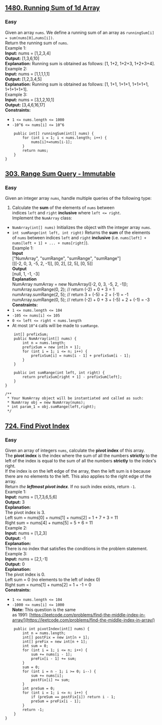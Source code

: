 ## [1480. Running Sum of 1d Array](https://leetcode.com/problems/running-sum-of-1d-array/description/)
### Easy
Given an array `nums`. We define a running sum of an array as `runningSum[i] = sum(nums[0]…nums[i])`.  
Return the running sum of `nums`.  
Example 1:  
**Input:** nums = \[1,2,3,4\]  
**Output:** \[1,3,6,10\]  
**Explanation:** Running sum is obtained as follows: \[1, 1+2, 1+2+3, 1+2+3+4\].  
Example 2:  
**Input:** nums = \[1,1,1,1,1\]  
**Output:** \[1,2,3,4,5\]  
**Explanation:** Running sum is obtained as follows: \[1, 1+1, 1+1+1, 1+1+1+1, 1+1+1+1+1\].  
Example 3:  
**Input:** nums = \[3,1,2,10,1\]  
**Output:** \[3,4,6,16,17\]  
**Constraints:**  
-   `1 <= nums.length <= 1000`  
-   `-10^6 <= nums[i] <= 10^6`

```class Solution {
    public int[] runningSum(int[] nums) {
        for (int i = 1; i < nums.length; i++) {
            nums[i]+=nums[i-1];
        }
        return nums;
    }
}
 ```


## [303. Range Sum Query - Immutable](https://leetcode.com/problems/range-sum-query-immutable/description/)
### Easy
Given an integer array `nums`, handle multiple queries of the following type:  
1.  Calculate the **sum** of the elements of `nums` between indices `left` and `right` **inclusive** where `left <= right`.  
Implement the `NumArray` class:  
-   `NumArray(int[] nums)` Initializes the object with the integer array `nums`.  
-   `int sumRange(int left, int right)` Returns the **sum** of the elements of `nums` between indices `left` and `right` **inclusive** (i.e. `nums[left] + nums[left + 1] + ... + nums[right]`).  
Example 1:  
**Input**  
\["NumArray", "sumRange", "sumRange", "sumRange"\]  
\[\[\[-2, 0, 3, -5, 2, -1\]\], \[0, 2\], \[2, 5\], \[0, 5\]\]  
**Output**  
\[null, 1, -1, -3\]  
**Explanation**  
NumArray numArray = new NumArray(\[-2, 0, 3, -5, 2, -1\]);  
numArray.sumRange(0, 2); // return (-2) + 0 + 3 = 1  
numArray.sumRange(2, 5); // return 3 + (-5) + 2 + (-1) = -1  
numArray.sumRange(0, 5); // return (-2) + 0 + 3 + (-5) + 2 + (-1) = -3  
**Constraints:**  
-   `1 <= nums.length <= 104`  
-   `-105 <= nums[i] <= 105`  
-   `0 <= left <= right < nums.length`  
-   At most `10^4` calls will be made to `sumRange`.
```class NumArray {
    int[] prefixSum;
    public NumArray(int[] nums) {
        int n = nums.length;
        prefixSum = new int[n + 1];
        for (int i = 1; i <= n; i++) {
            prefixSum[i] = nums[i - 1] + prefixSum[i - 1];
        }
    }
    
    public int sumRange(int left, int right) {
        return prefixSum[right + 1] - prefixSum[left];
    }
}

/**
 * Your NumArray object will be instantiated and called as such:
 * NumArray obj = new NumArray(nums);
 * int param_1 = obj.sumRange(left,right);
 */
 ```
## [724. Find Pivot Index](https://leetcode.com/problems/find-pivot-index/description/)
### Easy
Given an array of integers `nums`, calculate the **pivot index** of this array.  
The **pivot index** is the index where the sum of all the numbers **strictly** to the left of the index is equal to the sum of all the numbers **strictly** to the index's right.  
If the index is on the left edge of the array, then the left sum is `0` because there are no elements to the left. This also applies to the right edge of the array.  
Return _the **leftmost pivot index**_. If no such index exists, return `-1`.  
Example 1:  
**Input:** nums = \[1,7,3,6,5,6\]  
**Output:** 3  
**Explanation:**  
The pivot index is 3.  
Left sum = nums\[0\] + nums\[1\] + nums\[2\] = 1 + 7 + 3 = 11  
Right sum = nums\[4\] + nums\[5\] = 5 + 6 = 11  
Example 2:  
**Input:** nums = \[1,2,3\]  
**Output:** -1  
**Explanation:**  
There is no index that satisfies the conditions in the problem statement.  
Example 3:  
**Input:** nums = \[2,1,-1\]  
**Output:** 0  
**Explanation:**  
The pivot index is 0.  
Left sum = 0 (no elements to the left of index 0)  
Right sum = nums\[1\] + nums\[2\] = 1 + -1 = 0  
**Constraints:**  
-   `1 <= nums.length <= 104`  
-   `-1000 <= nums[i] <= 1000`  
**Note:** This question is the same as 1991: [https://leetcode.com/problems/find-the-middle-index-in-array/](https://leetcode.com/problems/find-the-middle-index-in-array/)
```class Solution {
    public int pivotIndex(int[] nums) {
        int n = nums.length;
        int[] postFix = new int[n + 1];
        int[] preFix = new int[n + 1];
        int sum = 0;
        for (int i = 1; i <= n; i++) {
            sum += nums[i - 1];
            preFix[i - 1] += sum;
        }
        sum = 0;
        for (int i = n - 1; i >= 0; i--) {
            sum += nums[i];
            postFix[i] += sum;
        }
        int preSum = 0;
        for (int i = 1; i <= n; i++) {
            if (preSum == postFix[i]) return i - 1;
            preSum = preFix[i - 1];
        }
        return -1;
    }
}
 ```